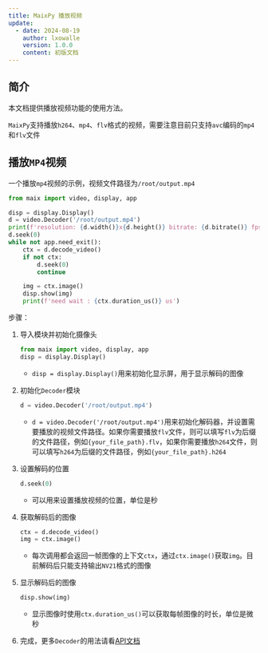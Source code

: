 ```yaml
---
title: MaixPy 播放视频
update:
  - date: 2024-08-19
    author: lxowalle
    version: 1.0.0
    content: 初版文档
---
```


## 简介

本文档提供播放视频功能的使用方法。

`MaixPy`支持播放`h264`、`mp4`、`flv`格式的视频，需要注意目前只支持`avc`编码的`mp4`和`flv`文件


## 播放`MP4`视频

一个播放`mp4`视频的示例，视频文件路径为`/root/output.mp4`

```python
from maix import video, display, app

disp = display.Display()
d = video.Decoder('/root/output.mp4')
print(f'resolution: {d.width()}x{d.height()} bitrate: {d.bitrate()} fps: {d.fps()}')
d.seek(0)
while not app.need_exit():
    ctx = d.decode_video()
    if not ctx:
        d.seek(0)
        continue

    img = ctx.image()
    disp.show(img)
    print(f'need wait : {ctx.duration_us()} us')
```

步骤：

1. 导入模块并初始化摄像头

   ```python
   from maix import video, display, app
   disp = display.Display()
   ```

   - `disp = display.Display()`用来初始化显示屏，用于显示解码的图像


2. 初始化`Decoder`模块

   ```python
   d = video.Decoder('/root/output.mp4')
   ```

   - `d = video.Decoder('/root/output.mp4')`用来初始化解码器，并设置需要播放的视频文件路径。如果你需要播放`flv`文件，则可以填写`flv`为后缀的文件路径，例如`{your_file_path}.flv`，如果你需要播放`h264`文件，则可以填写`h264`为后缀的文件路径，例如`{your_file_path}.h264`

3. 设置解码的位置

   ```python
   d.seek(0)
   ```

   - 可以用来设置播放视频的位置，单位是秒

4. 获取解码后的图像

   ```python
   ctx = d.decode_video()
   img = ctx.image()
   ```

   - 每次调用都会返回一帧图像的上下文`ctx`，通过`ctx.image()`获取`img`。目前解码后只能支持输出`NV21`格式的图像

5. 显示解码后的图像

   ```python
   disp.show(img)
   ```

   - 显示图像时使用`ctx.duration_us()`可以获取每帧图像的时长，单位是微秒

6. 完成，更多`Decoder`的用法请看[API文档](https://wiki.sipeed.com/maixpy/api/maix/video.html)
